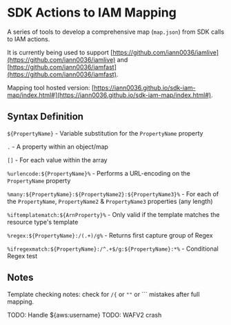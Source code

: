 # SDK Actions to IAM Mapping

A series of tools to develop a comprehensive map (`map.json`) from SDK calls to IAM actions.

It is currently being used to support [https://github.com/iann0036/iamlive](https://github.com/iann0036/iamlive) and [https://github.com/iann0036/iamfast](https://github.com/iann0036/iamfast).

Mapping tool hosted version: [https://iann0036.github.io/sdk-iam-map/index.html#](https://iann0036.github.io/sdk-iam-map/index.html#).

## Syntax Definition

`${PropertyName}` - Variable substitution for the `PropertyName` property

`.` - A property within an object/map

`[]` - For each value within the array

`%urlencode:${PropertyName}%` - Performs a URL-encoding on the `PropertyName` property

`%many:${PropertyName}:${PropertyName2}:${PropertyName3}%` - For each of the `PropertyName`, `PropertyName2` & `PropertyName3` properties (any length)

`%iftemplatematch:${ArnProperty}%` - Only valid if the template matches the resource type's template

`%regex:${PropertyName}:/(.+)/g%` - Returns first capture group of Regex

`%ifregexmatch:${PropertyName}:/^.+$/g:${PropertyName}:*%` - Conditional Regex test

## Notes

Template checking notes: check for `/{` or `""` or `\`` mistakes after full mapping.

TODO: Handle ${aws:username}
TODO: WAFV2 crash
